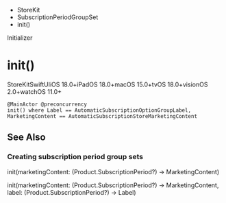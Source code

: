 

- StoreKit
- SubscriptionPeriodGroupSet
-  init() 

Initializer

# init()

StoreKitSwiftUIiOS 18.0+iPadOS 18.0+macOS 15.0+tvOS 18.0+visionOS 2.0+watchOS 11.0+

``` source
@MainActor @preconcurrency
init() where Label == AutomaticSubscriptionOptionGroupLabel, MarketingContent == AutomaticSubscriptionStoreMarketingContent
```

## See Also

### Creating subscription period group sets

init(marketingContent: (Product.SubscriptionPeriod?) -> MarketingContent)

init(marketingContent: (Product.SubscriptionPeriod?) -> MarketingContent, label: (Product.SubscriptionPeriod?) -> Label)

